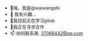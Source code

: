 - 👋嗨，我是@waiwangshi
- 👀 我有兴趣...
- 🌱我目前正在学习gitub
- 💞️我正在寻求合作
- 📫 如何联系我.
37066442@qq.com
<!---
waiwangshi/waiwangshi 是一个 ✨ 特殊 ✨ 存储库，因为它的 `README.md` （此文件）出现在您的 GitHub 个人资料上。
您可以点击预览链接来查看您的更改。
--->
